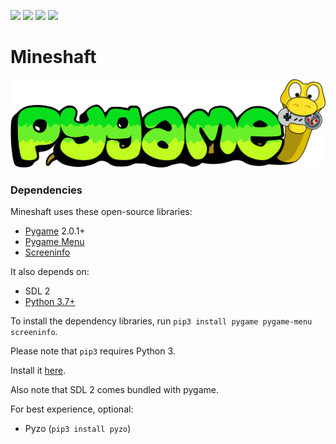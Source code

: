 [![](https://img.shields.io/badge/Cool-Yes-blue)](https://duckduckgo.com/😎)
[![](https://img.shields.io/discord/868588717244317697?color=blue&label=Discord%20Community&logo=Discord&logoColor=black&style=social)](http://dsc.gg/mineshaft2d)
[![](https://img.shields.io/badge/Pygame-2.0.1%2B-yellowgreen)](https://pygame.org)
[![](https://img.shields.io/badge/Python%20-3.7%2B-yellow)](https://python.org)

# Mineshaft

[![Pygame Powered!](https://raw.githubusercontent.com/pygame/pygame/main/docs/reST/_static/pygame_logo.svg)](https://pygame.org) 

### Dependencies
Mineshaft uses these open-source libraries:
- [Pygame](https://github.com/pygame/pygame) 2.0.1+
- [Pygame Menu](https://pypi.org/project/pygame-menu)
- [Screeninfo](https://pypi.org/project/screeninfo)



It also depends on:
- SDL 2
- [Python 3.7+](https://python.org)



To install the dependency libraries, run `pip3 install pygame pygame-menu screeninfo`.



Please note that `pip3` requires Python 3. 



Install it [here](https://python.org).



Also note that SDL 2 comes bundled with pygame.

For best experience, optional:
- Pyzo (`pip3 install pyzo`)
 
